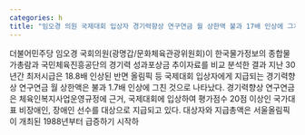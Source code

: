 ```yaml
---
categories: h
title: "임오경 의원 국제대회 입상자 경기력향상 연구연금 월 상한액 불과 17배 인상에 그쳐"
---
```

더불어민주당 임오경 국회의원(광명갑/문화체육관광위원회)이 한국물가정보의 종합물가총람과 국민체육진흥공단의 경기력 성과포상금 추이자료를 비교 분석한 결과 지난 30년간 최저시급은 18.8배 인상된 반면 올림픽 등 국제대회 입상자에게 지급되는 경기력향상 연구연금 월 상한액은 불과 1.7배 인상에 그친 것으로 나타났다. 경기력향상 연구연금은 체육인복지사업운영규정에 근거, 국제대회에 입상하여 평가점수 20점 이상인 국가대표 비장애인, 장애인 선수를 대상으로 지급되고 있다. 대상자와 지급총액은 서울올림픽이 개최된 1988년부터 급증하기 시작하